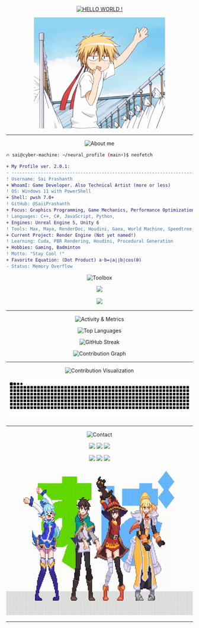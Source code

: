 
<p align="center">
<a href="https://github.com/kawarimidoll/typograssy">
    <img alt="HELLO WORLD !" src="https://typograssy.deno.dev/api?text=Hello!%20i%20am%20Sai,%20Nice%20to%20meet%20ya%20.%20&l0=none&l1=00ffff&l2=ff00ff&l3=ffff00&l4=8a2be2&bg=none&frame=none&speed=80&comment=">
  </a>
</p>


<p align="center">
  <img src="assets/anime_hello.gif" alt="Hello animation" height="300" />
</p>

---

<p align="center">
  <img src="https://readme-typing-svg.herokuapp.com?font=Orbitron&weight=900&size=28&duration=4000&pause=1500&color=00FFFF&background=00000000&center=true&vCenter=true&width=435&lines=🎮+About+me" alt="About me" />
</p> 

```bash
🔥 sai@cyber-machine: ~/neural_profile (main⚡)$ neofetch
```

```diff
+ My Profile ver. 2.0.1: 
- ----------------------------------------------------------------------------------------
! Username: Sai Prashanth
+ WhoamI: Game Developer. Also Technical Artist (more or less)
! OS: Windows 11 with PowerShell
+ Shell: pwsh 7.0+
! GitHub: @SaiiPrashanth
+ Focus: Graphics Programming, Game Mechanics, Performance Optimization
! Languages: C++, C#, JavaScript, Python, 
+ Engines: Unreal Engine 5, Unity 6
! Tools: Max, Maya, RenderDoc, Houdini, Gaea, World Machine, Speedtree, Git, Photoshop, Illustrator
+ Current Project: Render Engine (Not yet named!) 
! Learning: Cuda, PBR Rendering, Houdini, Procedural Generation
+ Hobbies: Gaming, Badminton
! Motto: "Stay Cool !"
+ Favorite Equation: (Dot Product) a⋅b=∣a∣∣b∣cos(θ)
- Status: Memory Overflow
```

<p align="center">
  <img src="https://readme-typing-svg.herokuapp.com?font=Orbitron&weight=900&size=28&duration=4000&pause=1500&color=00FFFF&background=00000000&center=true&vCenter=true&width=435&lines=⚙️+Toolbox" alt="Toolbox" />
</p>
<p align="center">
  <img src="https://skillicons.dev/icons?i=cpp,cs,js,python,unreal,unity,blender,maya" />
</p>
<p align="center">
  <img src="https://skillicons.dev/icons?i=houdini,photoshop,illustrator,premiere,git,github,vscode,rider," />
</p>




---

<p align="center">
  <img src="https://readme-typing-svg.herokuapp.com?font=Orbitron&weight=900&size=28&duration=4000&pause=1500&color=00FFFF&background=00000000&center=true&vCenter=true&width=435&lines=📊+Activity+%26+Metrics" alt="Activity & Metrics" />
</p>


<p align="center">
  <img src="https://github-readme-stats.vercel.app/api/top-langs/?username=SaiiPrashanth&layout=compact&theme=vision-friendly-dark&hide_border=true&border_radius=10&bg_color=0a0a0a&title_color=00ffff&text_color=ffffff&icon_color=ff00ff" alt="Top Languages" height="160" />
</p>

<p align="center">
  <img src="https://github-readme-streak-stats.herokuapp.com/?user=SaiiPrashanth&theme=neon&hide_border=true&border_radius=10" alt="GitHub Streak" height="180" />
</p>

<p align="center">
  <img src="https://github-readme-activity-graph.vercel.app/graph?username=SaiiPrashanth&custom_title=Contribution%20Graph&bg_color=0a0a0a&color=00ffff&line=ff00ff&point=ffff00&area=true&hide_border=true&radius=10" alt="Contribution Graph" />
</p>

---

<p align="center">
  <img src="https://readme-typing-svg.herokuapp.com?font=Orbitron&weight=900&size=28&duration=4000&pause=1500&color=00FFFF&background=00000000&center=true&vCenter=true&width=500&lines=🐍+Contribution+Visualization" alt="Contribution Visualization" />
</p>
<!-- Snake (enable workflow first) -->
<p align="center">
  <img src="https://raw.githubusercontent.com/SaiiPrashanth/SaiiPrashanth/output/github-contribution-grid-snake.svg" alt="snake" />
</p>

---

<p align="center">
  <img src="https://readme-typing-svg.herokuapp.com?font=Orbitron&weight=900&size=28&duration=4000&pause=1500&color=00FFFF&background=00000000&center=true&vCenter=true&width=435&lines=🌐+Contact" alt="Contact" />
</p>
<p align="center">
  <a href="https://saiiprashanth.github.io/"><img src="https://img.shields.io/badge/Website-Portfolio-00FFFF?style=for-the-badge&logo=google-chrome&logoColor=black&labelColor=0a0a0a" /></a>
  <a href="mailto:saiiprashanth23@gmail.com"><img src="https://img.shields.io/badge/Email-Contact-EA4335?style=for-the-badge&logo=gmail&logoColor=white&labelColor=0a0a0a" /></a>
  <a href="https://www.linkedin.com/in/saiiprashanth/"><img src="https://img.shields.io/badge/LinkedIn-Network-0A66C2?style=for-the-badge&logo=linkedin&logoColor=white&labelColor=0a0a0a" /></a>
</p>
<p align="center">
  <a href="https://discord.com/users/Saiiprashanth"><img src="https://img.shields.io/badge/Discord-Chat-5865F2?style=for-the-badge&logo=discord&logoColor=white&labelColor=0a0a0a" /></a>
  <a href="https://www.artstation.com/saiiprashanth"><img src="https://img.shields.io/badge/ArtStation-Gallery-13AFF0?style=for-the-badge&logo=artstation&logoColor=white&labelColor=0a0a0a" /></a>
  <a href="https://saiiprashanth.itch.io/"><img src="https://img.shields.io/badge/Itch.io-Games-FA5C5C?style=for-the-badge&logo=itchdotio&logoColor=white&labelColor=0a0a0a" /></a>
</p>

<p align="center">
  <img src="assets/konosuba_dance.gif" alt="Konosuba dance" height="400" />
</p>

---



